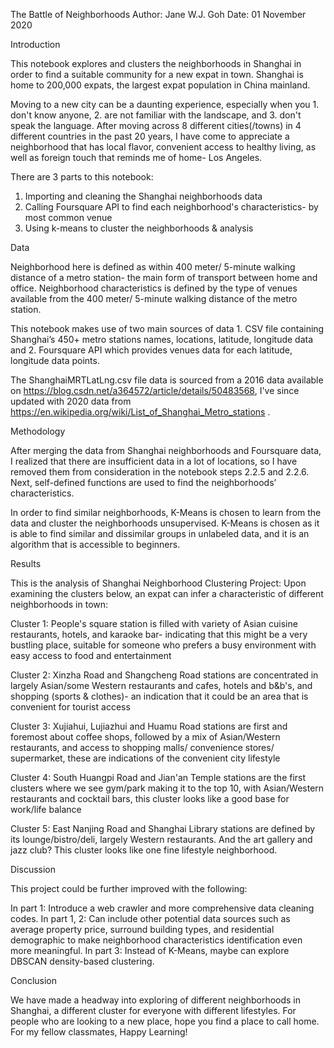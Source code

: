 The Battle of Neighborhoods
Author: Jane W.J. Goh
Date: 01 November 2020

Introduction

This notebook explores and clusters the neighborhoods in Shanghai in order to find a suitable community for a new expat in town. Shanghai is home to 200,000 expats, the largest expat population in China mainland. 

Moving to a new city can be a daunting experience, especially when you 1. don't know anyone, 2. are not familiar with the landscape, and 3. don't speak the language. After moving across 8 different cities(/towns) in 4 different countries in the past 20 years, I have come to appreciate a neighborhood that has local flavor, convenient access to healthy living, as well as foreign touch that reminds me of home- Los Angeles.

There are 3 parts to this notebook:
1. Importing and cleaning the Shanghai neighborhoods data
2. Calling Foursquare API to find each neighborhood's characteristics- by most common venue
3. Using k-means to cluster the neighborhoods & analysis

Data

Neighborhood here is defined as within 400 meter/ 5-minute walking distance of a metro station- the main form of transport between home and office. Neighborhood characteristics is defined by the type of venues available from the 400 meter/ 5-minute walking distance of the metro station.

This notebook makes use of two main sources of data 1. CSV file containing Shanghai’s 450+ metro stations names, locations, latitude, longitude data and 2. Foursquare API which provides venues data for each latitude, longitude data points.

The ShanghaiMRTLatLng.csv file data is sourced from a 2016 data available on https://blog.csdn.net/a364572/article/details/50483568, I've since updated with 2020 data from https://en.wikipedia.org/wiki/List_of_Shanghai_Metro_stations . 

Methodology

After merging the data from Shanghai neighborhoods and Foursquare data, I realized that there are insufficient data in a lot of locations, so I have removed them from consideration in the notebook steps 2.2.5 and 2.2.6. Next, self-defined functions are used to find the neighborhoods’ characteristics. 

In order to find similar neighborhoods, K-Means is chosen to learn from the data and cluster the neighborhoods unsupervised. K-Means is chosen as it is able to find similar and dissimilar groups in unlabeled data, and it is an algorithm that is accessible to beginners.

Results

This is the analysis of Shanghai Neighborhood Clustering Project:
Upon examining the clusters below, an expat can infer a characteristic of different neighborhoods in town:

Cluster 1: People's square station is filled with variety of Asian cuisine restaurants, hotels, and karaoke bar- indicating that this might be a very bustling place, suitable for someone who prefers a busy environment with easy access to food and entertainment

Cluster 2: Xinzha Road and Shangcheng Road stations are concentrated in largely Asian/some Western restaurants and cafes, hotels and b&b's, and shopping (sports & clothes)- an indication that it could be an area that is convenient for tourist access

Cluster 3: Xujiahui, Lujiazhui and Huamu Road stations are first and foremost about coffee shops, followed by a mix of Asian/Western restaurants, and access to shopping malls/ convenience stores/ supermarket, these are indications of the convenient city lifestyle

Cluster 4: South Huangpi Road and Jian'an Temple stations are the first clusters where we see gym/park making it to the top 10, with Asian/Western restaurants and cocktail bars, this cluster looks like a good base for work/life balance 

Cluster 5: East Nanjing Road and Shanghai Library stations are defined by its lounge/bistro/deli, largely Western restaurants. And the art gallery and jazz club? This cluster looks like one fine lifestyle neighborhood.

Discussion

This project could be further improved with the following:

In part 1: Introduce a web crawler and more comprehensive data cleaning codes. 
In part 1, 2: Can include other potential data sources such as average property price, surround building types, and residential demographic to make neighborhood characteristics identification even more meaningful. 
In part 3: Instead of K-Means, maybe can explore DBSCAN density-based clustering. 

Conclusion

We have made a headway into exploring of different neighborhoods in Shanghai, a different cluster for everyone with different lifestyles. For people who are looking to a new place, hope you find a place to call home. For my fellow classmates, Happy Learning! 
